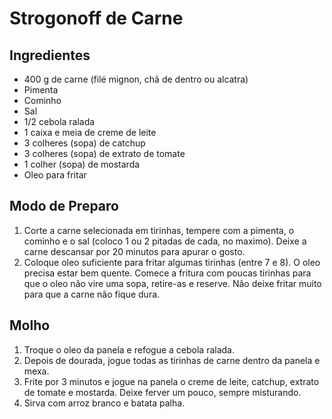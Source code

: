 # Strogonoff de Carne

## Ingredientes

- 400 g de carne (filé mignon, chã de dentro ou alcatra)
- Pimenta
- Cominho
- Sal
- 1/2 cebola ralada
- 1 caixa e meia de creme de leite
- 3 colheres (sopa) de catchup
- 3 colheres (sopa) de extrato de tomate
- 1 colher (sopa) de mostarda
- Oleo para fritar

## Modo de Preparo

1. Corte a carne selecionada em tirinhas, tempere com a pimenta, o cominho e o sal (coloco 1 ou 2 pitadas de cada, no maximo). Deixe a carne descansar por 20 minutos para apurar o gosto.
2. Coloque oleo suficiente para fritar algumas tirinhas (entre 7 e 8). O oleo precisa estar bem quente. Comece a fritura com poucas tirinhas para que o oleo não vire uma sopa, retire-as e reserve. Não deixe fritar muito para que a carne não fique dura.

## Molho

1. Troque o oleo da panela e refogue a cebola ralada.
2. Depois de dourada, jogue todas as tirinhas de carne dentro da panela e mexa.
3. Frite por 3 minutos e jogue na panela o creme de leite, catchup, extrato de tomate e mostarda. Deixe ferver um pouco, sempre misturando.
4. Sirva com arroz branco e batata palha.

